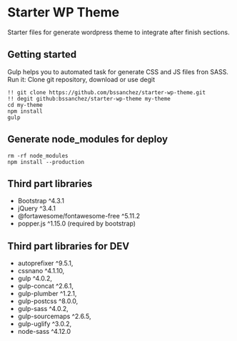 
# Starter WP Theme

Starter files for generate wordpress theme to integrate after finish sections.

## Getting started

Gulp helps you to automated task for generate CSS and JS files fron SASS. Run it:
Clone git repository, download or use degit

    !! git clone https://github.com/bssanchez/starter-wp-theme.git
    !! degit github:bssanchez/starter-wp-theme my-theme
    cd my-theme
    npm install
    gulp

## Generate node_modules for deploy

    rm -rf node_modules
    npm install --production

## Third part libraries

- Bootstrap ^4.3.1
- jQuery ^3.4.1
- @fortawesome/fontawesome-free ^5.11.2
- popper.js ^1.15.0 (required by bootstrap)

## Third part libraries for DEV

- autoprefixer ^9.5.1,
- cssnano ^4.1.10,
- gulp ^4.0.2,
- gulp-concat ^2.6.1,
- gulp-plumber ^1.2.1,
- gulp-postcss ^8.0.0,
- gulp-sass ^4.0.2,
- gulp-sourcemaps ^2.6.5,
- gulp-uglify ^3.0.2,
- node-sass ^4.12.0